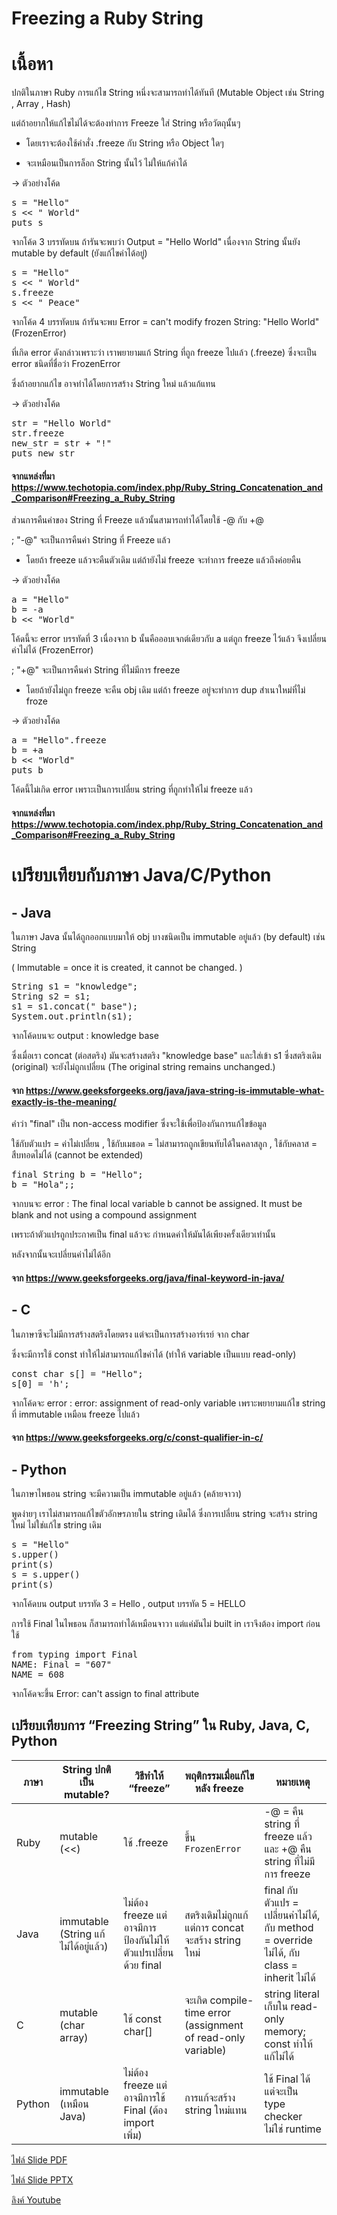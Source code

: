 # Freezing a Ruby String

# เนื้อหา
ปกติในภาษา Ruby การแก้ไข String หนึ่งจะสามารถทำได้ทันที (Mutable Object เช่น String , Array , Hash)

แต่ถ้าอยากให้แก้ไขไม่ได้จะต้องทำการ Freeze ใส่ String หรือวัตถุนั้นๆ


- โดยเราจะต้องใช้คำสั่ง .freeze กับ String หรือ Object ใดๆ 

- จะเหมือนเป็นการล็อก String นั้นไว้ ไม่ให้แก้ค่าได้


-> ตัวอย่างโค้ด
<pre>s = "Hello"
s << " World"
puts s </pre>

จากโค้ด 3 บรรทัดบน ถ้ารันจะพบว่า Output = "Hello World" เนื่องจาก String นั้นยัง mutable by default (ยังแก้ไขค่าได้อยู่)

<pre>s = "Hello"
s << " World"
s.freeze
s << " Peace" </pre>

จากโค้ด 4 บรรทัดบน ถ้ารันจะพบ Error = can't modify frozen String: "Hello World" (FrozenError)

ที่เกิด error ดังกล่าวเพราะว่า เราพยายามแก้ String ที่ถูก freeze ไปแล้ว (.freeze) ซึ่งจะเป็น error ชนิดที่ชื่อว่า FrozenError


ซึ่งถ้าอยากแก้ไข อาจทำได้โดยการสร้าง String ใหม่ แล้วแก้แทน


-> ตัวอย่างโค้ด
<pre>str = "Hello World"
str.freeze
new_str = str + "!"
puts new_str </pre>

#### จากแหล่งที่มา https://www.techotopia.com/index.php/Ruby_String_Concatenation_and_Comparison#Freezing_a_Ruby_String



ส่วนการคืนค่าของ String ที่ Freeze แล้วนั้นสามารถทำได้โดยใช้ -@ กับ +@

; "-@" จะเป็นการคืนค่า String ที่ Freeze แล้ว

- โดยถ้า freeze แล้วจะคืนตัวเดิม แต่ถ้ายังไม่ freeze จะทำการ freeze แล้วถึงค่อยคืน


-> ตัวอย่างโค้ด
<pre>a = "Hello"
b = -a
b << "World" </pre>

โค้ดนี้จะ error บรรทัดที่ 3 เนื่องจาก b นั้นคือออบเจกต์เดียวกับ a แต่ถูก freeze ไว้แล้ว จึงเปลี่ยนค่าไม่ได้ (FrozenError)



; "+@" จะเป็นการคืนค่า String ที่ไม่มีการ freeze

- โดยถ้ายังไม่ถูก freeze จะคืน obj เดิม แต่ถ้า freeze อยู่จะทำการ dup สำเนาใหม่ที่ไม่ froze


-> ตัวอย่างโค้ด
<pre>a = "Hello".freeze
b = +a
b << "World"
puts b </pre>

โค้ดนี้ไม่เกิด error เพราะเป็นการเปลี่ยน string ที่ถูกทำให้ไม่ freeze แล้ว

#### จากแหล่งที่มา https://www.techotopia.com/index.php/Ruby_String_Concatenation_and_Comparison#Freezing_a_Ruby_String




# เปรียบเทียบกับภาษา Java/C/Python

## - Java

ในภาษา Java นั้นได้ถูกออกแบบมาให้ obj บางชนิดเป็น immutable อยู่แล้ว (by default) เช่น String

( Immutable = once it is created, it cannot be changed. )

<pre>String s1 = "knowledge";
String s2 = s1;
s1 = s1.concat(" base");
System.out.println(s1); </pre>

จากโค้ดบนจะ output : knowledge base

ซึ่งเมื่อเรา concat (ต่อสตริง) มันจะสร้างสตริง "knowledge base" และใส่เข้า s1 ซึ่งสตริงเดิม (original) จะยังไม่ถูกเปลี่ยน (The original string remains unchanged.)

#### จาก https://www.geeksforgeeks.org/java/java-string-is-immutable-what-exactly-is-the-meaning/



คำว่า "final" เป็น non-access modifier ซึ่งจะใช้เพื่อป้องกันการแก้ไขข้อมูล

ใช้กับตัวแปร = ค่าไม่เปลี่ยน , ใช้กับเมธอด = ไม่สามารถถูกเขียนทับได้ในคลาสลูก , ใช้กับคลาส = สืบทอดไม่ได้ (cannot be extended)

<pre>final String b = "Hello";
b = "Hola";; </pre>

จากบนจะ error : The final local variable b cannot be assigned. It must be blank and not using a compound assignment

เพราะถ้าตัวแปรถูกประกาศเป็น final แล้วจะ กำหนดค่าให้มันได้เพียงครั้งเดียวเท่านั้น

หลังจากนั้นจะเปลี่ยนค่าไม่ได้อีก

#### จาก https://www.geeksforgeeks.org/java/final-keyword-in-java/



## - C

ในภาษาซีจะไม่มีการสร้างสตริงโดยตรง แต่จะเป็นการสร้างอาร์เรย์ จาก char

ซึ่งจะมีการใช้ const ทำให้ไม่สามารถแก้ไขค่าได้ (ทำให้ variable เป็นแบบ read-only)

<pre>const char s[] = "Hello";
s[0] = 'h';</pre>

จากโค้ดจะ error : error: assignment of read-only variable เพราะพยายามแก้ไข string ที่ immutable เหมือน freeze ไปแล้ว

#### จาก https://www.geeksforgeeks.org/c/const-qualifier-in-c/



## - Python

ในภาษาไพธอน string จะมีความเป็น immutable อยู่แล้ว (คล้ายจาวา)

พูดง่ายๆ เราไม่สามารถแก้ไขตัวอักษรภายใน string เดิมได้ ซึ่งการเปลี่ยน string จะสร้าง string ใหม่ ไม่ใช่แก้ไข string เดิม

<pre>s = "Hello"
s.upper()
print(s)
s = s.upper()
print(s) </pre>

จากโค้ดบน output บรรทัด 3 = Hello , output บรรทัด 5 = HELLO



การใช้ Final ในไพธอน ก็สามารถทำได้เหมือนจาวา แต่แค่มันไม่ built in เราจึงต้อง import ก่อนใช้

<pre>from typing import Final
NAME: Final = "607"
NAME = 608 </pre>

จากโค้ดจะขึ้น Error: can't assign to final attribute



## เปรียบเทียบการ “Freezing String” ใน Ruby, Java, C, Python  

| ภาษา     | String ปกติเป็น mutable? | วิธีทำให้ “freeze”                 | พฤติกรรมเมื่อแก้ไขหลัง freeze                   | หมายเหตุ |
|----------|----------------------|------------------------------------|--------------------------------------------------|-----------|
| Ruby | mutable (<<) | ใช้ .freeze                     | ขึ้น `FrozenError`                         | -@ = คืน string ที่ freeze แล้ว และ +@ คืน string ที่ไม่มีการ freeze |
| Java | immutable (String แก้ไม่ได้อยู่แล้ว) | ไม่ต้อง freeze แต่อาจมีการป้องกันไม่ให้ตัวแปรเปลี่ยนด้วย final | สตริงเดิมไม่ถูกแก้ แต่การ concat จะสร้าง string ใหม่ | final กับตัวแปร = เปลี่ยนค่าไม่ได้, กับ method = override ไม่ได้, กับ class = inherit ไม่ได้ |
| C    | mutable (char array) | ใช้ const char[] | จะเกิด compile-time error (assignment of read-only variable) | string literal เก็บใน read-only memory; const ทำให้แก้ไม่ได้ |
| Python | immutable (เหมือน Java) | ไม่ต้อง freeze แต่อาจมีการใช้ Final (ต้อง import เพิ่ม) | การแก้จะสร้าง string ใหม่แทน | ใช้ Final ได้ แต่จะเป็น type checker ไม่ใช่ runtime |

[ไฟล์ Slide PDF](https://drive.google.com/file/d/1mXw1s9w6qAV3H645ag8ZgmJImHiUVyVm/view?usp=drive_link)

[ไฟล์ Slide PPTX](https://docs.google.com/presentation/d/1gYQQqxRACCdtWzDjj6Zw5aOqAij2K4-6)

[ลิงค์ Youtube](https://www.youtube.com/watch?v=ICTjlLDF75Y)
